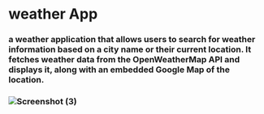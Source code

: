 <h1>weather App
</h1>
<h3>a weather application that allows users to search for weather information based on a city name or their current location. It fetches weather data from the OpenWeatherMap API and displays it, along with an embedded Google Map of the location.
<h3/>

![Screenshot (3)](https://github.com/user-attachments/assets/230cf1b4-659f-48a8-8610-250ef0ff6b8b)


